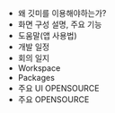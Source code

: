 - 왜 깃미를 이용해야하는가?
- 화면 구성 설명, 주요 기능
- 도움말(앱 사용법)
- 개발 일정
- 회의 일지
- Workspace
- Packages
- 주요 UI OPENSOURCE
- 주요 OPENSOURCE
